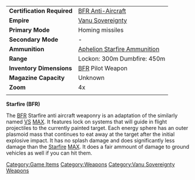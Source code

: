 |                            |                                                                            |
| -------------------------- | -------------------------------------------------------------------------- |
| **Certification Required** | [BFR Anti-Aircraft](BFR_Anti-Aircraft.md)                       |
| **Empire**                 | [Vanu Sovereignty](Vanu_Sovereignty.md)                         |
| **Primary Mode**           | Homing missiles                                                            |
| **Secondary Mode**         | \-                                                                         |
| **Ammunition**             | [Aphelion Starfire Ammunition](Aphelion_Starfire_Ammunition.md) |
| **Range**                  | Lockon: 300m Dumbfire: 450m                                                |
| **Inventory Dimensions**   | [BFR](BFR.md) Pilot Weapon                                      |
| **Magazine Capacity**      | Unknown                                                                    |
| **Zoom**                   | 4x                                                                         |
|                            |                                                                            |

**Starfire (BFR)**

The [BFR](BFR.md) Starfire anti aircraft weaponry is an
adaptation of the similarly named [VS](VS.md)
[MAX](MAX.md). It features lock on systems that will guide in
flight projectiles to the currently painted target. Each energy sphere
has an outer plasmoid mass that continues to eat away at the target
after the initial explosive impact. It has no splash damage and does
significantly less damage than the [Starfire](Starfire.md)
[MAX](MAX.md). It does a fair ammount of damage to ground
vehicles as well if you can hit them.

[Category:Game Items](Category:Game_Items.md)
[Category:Weapons](Category:Weapons.md) [Category:Vanu
Sovereignty Weapons](Category:Vanu_Sovereignty_Weapons.md)
